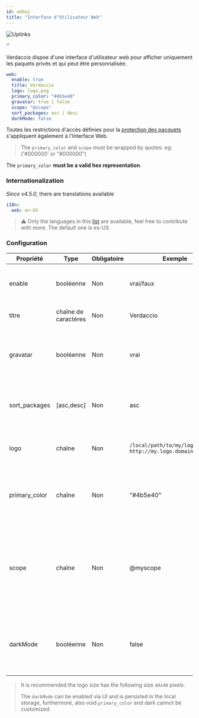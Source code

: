 ```yaml
---
id: webui
title: "Interface d'Utilisateur Web"
---
```


![Uplinks](https://user-images.githubusercontent.com/558752/52916111-fa4ba980-32db-11e9-8a64-f4e06eb920b3.png)

<div id="codefund">''</div>

Verdaccio dispoe d'une interface d'utilisateur web pour afficher uniquement les paquets privés et qui peut être personnalisée.

```yaml
web:
  enable: true
  title: Verdaccio
  logo: logo.png
  primary_color: "#4b5e40"
  gravatar: true | false
  scope: "@scope"
  sort_packages: asc | desc
  darkMode: false
```

Toutes les restrictions d'accès définies pour la [protection des pacquets](protect-your-dependencies.md) s'appliquent également à l'Interface Web.

> The `primary_color` and `scope` must be wrapped by quotes: eg: ('#000000' or "#000000")

The `primary_color` **must be a valid hex representation**.

### Internationalization

*Since v4.5.0*, there are translations available

```yaml
i18n:
  web: en-US
```

> ⚠️ Only the languages in this [list](https://github.com/verdaccio/ui/tree/master/i18n/translations) are available, feel free to contribute with more. The default one is es-US

### Configuration

| Propriété     | Type                 | Obligatoire | Exemple                                                       | Soutien       | Description                                                                                                              |
| ------------- | -------------------- | ----------- | ------------------------------------------------------------- | ------------- | ------------------------------------------------------------------------------------------------------------------------ |
| enable        | booléenne            | Non         | vrai/faux                                                     | tous          | permettre l’affichage de l’interface web                                                                                 |
| titre         | chaîne de caractères | Non         | Verdaccio                                                     | tous          | Description du titre HTML                                                                                                |
| gravatar      | booléenne            | Non         | vrai                                                          | `>v4`      | Gravatars will be generated under the hood if this property is enabled                                                   |
| sort_packages | [asc,desc]           | Non         | asc                                                           | `>v4`      | By default private packages are sorted by ascending                                                                      |
| logo          | chaîne               | Non         | `/local/path/to/my/logo.png` `http://my.logo.domain/logo.png` | tous          | a URI where logo is located (header logo)                                                                                |
| primary_color | chaîne               | Non         | "#4b5e40"                                                     | `>4`       | The primary color to use throughout the UI (header, etc)                                                                 |
| scope         | chaîne               | Non         | @myscope                                                      | `>v3.x`    | If you're using this registry for a specific module scope, specify that scope to set it in the webui instructions header |
| darkMode      | booléenne            | Non         | false                                                         | `>=v4.6.0` | This mode is an special theme for those want to live in the dark side                                                    |

> It is recommended the logo size has the following size `40x40` pixels.
> 
> The `darkMode` can be enabled via UI and is persisted in the local storage, furthermore, also void `primary_color` and dark cannot be customized.